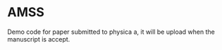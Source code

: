 # AMSS
Demo code for paper submitted to physica a, it will be upload when the manuscript is accept.
